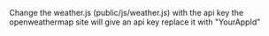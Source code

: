 Change the weather.js (public/js/weather.js) with the api key
the openweathermap site will give an api key replace it with "YourAppId"
